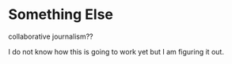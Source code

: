 # Something Else
collaborative journalism??

I do not know how this is going to work yet but I am figuring it out.

